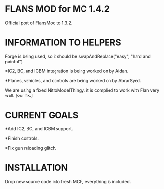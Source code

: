 # FLANS MOD for MC 1.4.2 #

Official port of FlansMod to 1.3.2.

# INFORMATION TO HELPERS #

Forge is being used, so it should be swapAndReplace("easy", "hard and painful").

*IC2, BC, and ICBM integration is being worked on by Aidan.

*Planes, vehicles, and controls are being worked on by AbrarSyed.

We are using a fixed NitroModelThingy. it is complied to work with Flan very well. [our fix.]

# CURRENT GOALS #

*Add IC2, BC, and ICBM support.

*Finish controls.

*Fix gun reloading glitch.

# INSTALLATION #

Drop new source code into fresh MCP, everything is included.
